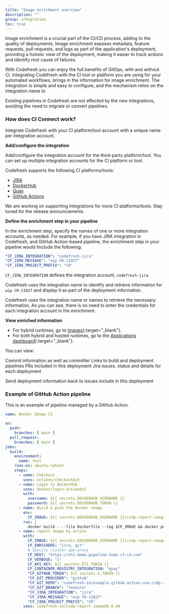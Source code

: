 ```yaml
---
title: "Image enrichment overview"
description: ""
group: integration
toc: true
---
```





Image enrichment is a crucial part of the CI/CD process, adding to the quality of deployments. Image enrichment exposes metadata, feature requests, pull requests, and logs as part of the application's deployment, providing a holistic view of the deployment, making it easier to track actions and identify root cause of failures. 

With Codefresh you can enjoy the full benefits of GitOps, with and without CI. Integrating Codefresh with the CI tool or platform you are using for your automated workflows, brings in the information for image enrichment. The integration is simple and easy to configure, and the mechanism relies on the integration name to 

Existing pipelines in Codefresh are not affected by the new integrations, avoiding the need to migrate or convert pipelines.


### How does CI Connect work?
 
Integrate Codefresh with your CI platform/tool account with a unique name per integration account. 

**Add/configure the integration**  

Add/configure the integration account for the third-party platform/tool. You can set up multiple integration accounts for the CI platform or tool.  

Codefresh supports the following CI platforms/tools:

* [JIRA]({{site.baseurl}}/docs/integration/jira/)  
* [DockerHub]({{site.baseurl}}/docs/integration/dockerhub/)
* [Quay]({{site.baseurl}}/docs/integration/quay/)  
* [GitHub Actions]({{site.baseurl}}/docs/integration/github-actions/)

We are working on supporting integrations for more CI platforms/tools. Stay tuned for the release announcements.  
   
**Define the enrichment step in your pipeline**  

In the enrichment step, specify the names of one or more integration accounts, as needed. 
For example, if you have JIRA integration in Codefresh, and  GitHub Action-based pipeline, the enrichment step in your pipeline would linclude the following:

```yaml
"CF_JIRA_INTEGRATION": "codefresh-jira"
"CF_JIRA_MESSAGE": "wip CR-11027"
"CF_JIRA_PROJECT_PREFIX": "CR"
```
`CF_JIRA_INTEGRATION` defines the integration account, `codefresh-jira`.  

Codefresh uses the integration name to identify and retrieve information for `wip CR-11027` and display it as part of the deployment information.   
  
Codefresh uses the integration name or names to retrieve the necessary information,  As you can see, there is no need to enter the credentials for each integration account in the enrichment. 

**View enriched information**  

* For hybrid runtimes, go to [Images](https://g.codefresh.io/2.0/images){:target="\_blank"}.
* For both hybrid and hosted runtimes, go to the [Applications dashboard](https://g.codefresh.io/2.0/applications-dashboard?sort=desc-lastUpdated){:target="\_blank"}. 

You can view:

Commit information as well as committer
Links to build and deployment pipelines
PRs included in this deployment
Jira issues, status and details for each deployment

Send deployment information back to issues include in this deployment



### Example of GitHub Action pipeline 
This is an example of pipeline managed by a GitHub Action. 

```yaml
name: Docker Image CI

on:
  push:
    branches: [ main ]
  pull_request:
    branches: [ main ]
jobs:
  build:
    environment:
      name: test
    runs-on: ubuntu-latest
    steps:
      - name: Checkout
        uses: actions/checkout@v3
      - name: Login to DockerHub
        uses: docker/login-action@v2
        with:
          username: ${{ secrets.DOCKERHUB_USERNAME }}
          password: ${{ secrets.DOCKERHUB_TOKEN }}
      - name: Build & push the Docker image
        env:
          CF_IMAGE: ${{ secrets.DOCKERHUB_USERNAME }}/csdp-report-image-github-action:example-reported-image
        run: |
          docker build . --file Dockerfile --tag $CF_IMAGE && docker push $CF_IMAGE
      - name: report image by action
        with:
          CF_IMAGE: ${{ secrets.DOCKERHUB_USERNAME }}/csdp-report-image-github-action:example-reported-image
          CF_ENRICHERS: "jira, git"
          # Specify cluster app-proxy
          CF_HOST: "https://eti-demo.pipeline-team.cf-cd.com"
          CF_VERBOSE: "1"
          CF_API_KEY: ${{ secrets.ETI_TOKEN }}
          CF_CONTAINER_REGISTRY_INTEGRATION: "quay"
          "CF_GITHUB_TOKEN": ${{ secrets.G_TOKEN }}
          "CF_GIT_PROVIDER": "github"
          "CF_GIT_REPO": "codefresh-io/example-github-action-use-csdp-report-image"
          "CF_GIT_BRANCH": "feature"
          "CF_JIRA_INTEGRATION": "jira"
          "CF_JIRA_MESSAGE": "wip CR-11027"
          "CF_JIRA_PROJECT_PREFIX": "CR"
        uses: codefresh-io/csdp-report-image@0.0.40
```
